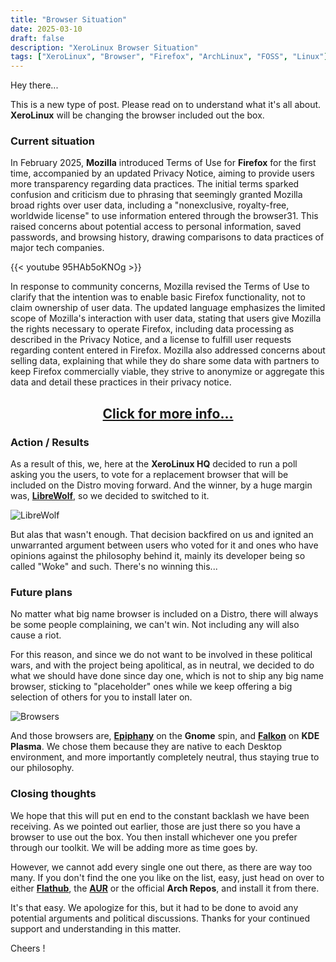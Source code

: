 ```yaml
---
title: "Browser Situation"
date: 2025-03-10
draft: false
description: "XeroLinux Browser Situation"
tags: ["XeroLinux", "Browser", "Firefox", "ArchLinux", "FOSS", "Linux"]
---
```

Hey there...

This is a new type of post. Please read on to understand what it's all about. **XeroLinux** will be changing the browser included out the box.

### Current situation

In February 2025, **Mozilla** introduced Terms of Use for **Firefox** for the first time, accompanied by an updated Privacy Notice, aiming to provide users more transparency regarding data practices. The initial terms sparked confusion and criticism due to phrasing that seemingly granted Mozilla broad rights over user data, including a "nonexclusive, royalty-free, worldwide license" to use information entered through the browser31. This raised concerns about potential access to personal information, saved passwords, and browsing history, drawing comparisons to data practices of major tech companies.

{{< youtube 95HAb5oKNOg >}}

In response to community concerns, Mozilla revised the Terms of Use to clarify that the intention was to enable basic Firefox functionality, not to claim ownership of user data. The updated language emphasizes the limited scope of Mozilla's interaction with user data, stating that users give Mozilla the rights necessary to operate Firefox, including data processing as described in the Privacy Notice, and a license to fulfill user requests regarding content entered in Firefox. Mozilla also addressed concerns about selling data, explaining that while they do share some data with partners to keep Firefox commercially viable, they strive to anonymize or aggregate this data and detail these practices in their privacy notice.

<h2 align="center"><a href="https://thehackernews.com/2025/03/mozilla-updates-firefox-terms-again.html" target="_blank"><strong>Click for more info...</strong></a></h2>

### Action / Results

As a result of this, we, here at the **XeroLinux HQ** decided to run a poll asking you the users, to vote for a replacement browser that will be included on the Distro moving forward. And the winner, by a huge margin was, [**LibreWolf**](https://librewolf.net), so we decided to switched to it.

![LibreWolf](https://i.imgur.com/xOYZ3JZ.jpeg)

But alas that wasn't enough. That decision backfired on us and ignited an unwarranted argument between users who voted for it and ones who have opinions against the philosophy behind it, mainly its developer being so called "Woke" and such. There's no winning this...

### Future plans

No matter what big name browser is included on a Distro, there will always be some people complaining, we can't win. Not including any will also cause a riot.

For this reason, and since we do not want to be involved in these political wars, and with the project being apolitical, as in neutral, we decided to do what we should have done since day one, which is not to ship any big name browser, sticking to "placeholder" ones while we keep offering a big selection of others for you to install later on. 

![Browsers](https://i.imgur.com/k0gin7l.png)

And those browsers are, [**Epiphany**](https://apps.gnome.org/Epiphany/) on the **Gnome** spin, and [**Falkon**](https://www.falkon.org) on **KDE Plasma**. We chose them because they are native to each Desktop environment, and more importantly completely neutral, thus staying true to our philosophy.

### Closing thoughts

We hope that this will put en end to the constant backlash we have been receiving. As we pointed out earlier, those are just there so you have a browser to use out the box. You then install whichever one you prefer through our toolkit. We will be adding more as time goes by. 

However, we cannot add every single one out there, as there are way too many. If you don't find the one you like on the list, easy, just head on over to either [**Flathub**](https://flathub.org), the [**AUR**](https://aur.archlinux.org) or the official **Arch Repos**, and install it from there.

It's that easy. We apologize for this, but it had to be done to avoid any potential arguments and political discussions. Thanks for your continued support and understanding in this matter.

Cheers !
